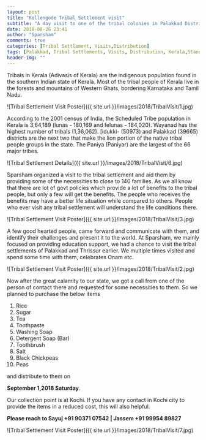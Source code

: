 ```yaml
---
layout: post
title: "Kollengode Tribal Settlement visit"
subtitle: "A day visit to one of the tribal colonies in Palakkad District"
date: 2018-08-28 23:41
author: "Sparsham"
comments: true
categories: [Tribal Settlement, Visits,Distribution]
tags: [Palakkad, Tribal Settlements, Visits, Distribution, Kerala,StandwithKerala]
header-img: ""
---
```


Tribals in Kerala (Adivasis of Kerala) are the indigenous population found in the southern Indian state of Kerala. 
Most of the tribal people of Kerala live in the forests and mountains of Western Ghats, bordering Karnataka and Tamil Nadu.


![Tribal Settlement Visit Poster]({{ site.url }}/images/2018/TribalVisit/1.jpg) 

According to the 2001 census of India, the Scheduled Tribe population in Kerala is 3,64,189 (lunas - 180,169 and felunas - 184,020).
 Wayanad has the highest number of tribals (1,36,062). [idukki- (50973) and Palakkad (39665) districts are the next two that make 
the lion portion of the native tribal people groups in the state. The Paniya (Paniyar) are the largest of the 66 major tribes.


![Tribal Settlement Details]({{ site.url }}/images/2018/TribalVisit/6.jpg) 

Sparsham organized a visit to the tribal settlement and aid them by providing some of the necessities to close to 140 families.
As we all know that there are lot of govt policies which provide a lot of benefits to the tribal people, but only a few will get the benefits.
The people who receives the benefits may have a better life situation while compared to others. People who ever visit any tribal settlement
will understand the life conditions there. 

![Tribal Settlement Visit Poster]({{ site.url }}/images/2018/TribalVisit/3.jpg) 

A few good hearted people, came forward and communicate with them, and identify their challenges and present it to the world. At Sparsham, we
mainly focused on providing education support, we had a chance to visit the tribal settlements of Palakkad and Thrissur earlier. We multiple times
visited and spend some time with them, celebrates Onam etc. 


![Tribal Settlement Visit Poster]({{ site.url }}/images/2018/TribalVisit/2.jpg) 

Now after the great calamity to our state, we got a call from one of the person of contact there and requested for some necessities to them.
So we planned to purchase the below items 

1. Rice
2. Sugar
3. Tea
4. Toothpaste
5. Washing Soap
6. Detergent Soap (Bar)
7. Toothbrush
8. Salt
9. Black Chickpeas
10. Peas

and distribute to them on 


**September 1,2018 Saturday**. 

Our collection point is at Kochi. If you have any contact in Kochi city to provide the items in a reduced cost, this will also helpful.


**Please reach to Sayuj +91 90371 07542 | Jassem +91 99954 89827**


![Tribal Settlement Visit Poster]({{ site.url }}/images/2018/TribalVisit/7.jpg) 

